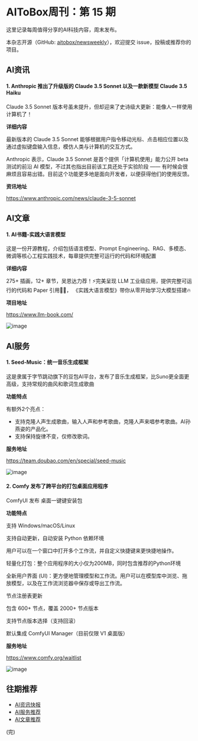 # AIToBox周刊：第 15 期

这里记录每周值得分享的AI科技内容，周末发布。

本杂志开源（GitHub: [aitobox/newsweekly](https://github.com/aitobox/newsweekly)），欢迎提交 issue，投稿或推荐你的项目。


## AI资讯

#### 1. Anthropic 推出了升级版的 Claude 3.5 Sonnet 以及一款新模型 Claude 3.5 Haiku

Claude 3.5 Sonnet 版本号虽未提升，但却迎来了史诗级大更新：能像人一样使用计算机了！

**详细内容** 

最新版本的 Claude 3.5 Sonnet 能够根据用户指令移动光标、点击相应位置以及通过虚拟键盘输入信息，模仿人类与计算机的交互方式。

Anthropic 表示，Claude 3.5 Sonnet 是首个提供「计算机使用」能力公开 beta 测试的前沿 AI 模型，不过其也指出目前该工具还处于实验阶段 —— 有时候会很麻烦且容易出错。目前这个功能更多地是面向开发者，以便获得他们的使用反馈。

**资讯地址**

https://www.anthropic.com/news/claude-3-5-sonnet


## AI文章

#### 1. AI书籍-实践大语言模型

这是一份开源教程，介绍包括语言模型、Prompt Engineering、RAG、多模态、微调等核心工程实践技术，每章提供完整可运行的代码和环境配置

**详细内容** 

275+ 插画，12+ 章节，吴恩达力荐！⚡️完美呈现 LLM 工业级应用，提供完整可运行的代码和 Paper 引用🤯🤯， 《实践大语言模型》带你从零开始学习大模型搭建🔥

**项目地址**

https://www.llm-book.com/

![image](https://github.com/user-attachments/assets/67c41135-a9f0-44d4-99fb-5d28a3b8437d)


## AI服务

#### 1. Seed-Music：统一音乐生成框架

这是隶属于字节跳动旗下的豆包AI平台，发布了音乐生成框架，比Suno更全面更高级，支持常规的曲风和歌词生成歌曲

**功能特点** 

有额外2个亮点：

* 支持克隆人声生成歌曲，输入人声和参考歌曲，克隆人声来唱参考歌曲。AI孙燕姿的产品化。
* 支持保持旋律不变，仅修改歌词。

**服务地址**

https://team.doubao.com/en/special/seed-music

![image](https://github.com/user-attachments/assets/a99a01ba-2eed-4e24-a7b2-78cbd79e7d68)

#### 2. Comfy 发布了跨平台的打包桌面应用程序

ComfyUI 发布 桌面一键键安装包

**功能特点**

支持 Windows/macOS/Linux

支持自动更新，自动安装 Python 依赖环境

用户可以在一个窗口中打开多个工作流，并自定义快捷键来更快捷地操作。

轻量化打包：整个应用程序的大小仅为200MB，同时包含推荐的Python环境

全新用户界面 (UI)：更方便地管理模型和工作流。用户可以在模型库中浏览、拖放模型，以及在工作流浏览器中保存或导出工作流。

节点注册表更新

包含 600+ 节点，覆盖 2000+ 节点版本

支持节点版本选择（支持回滚）

默认集成 ComfyUI Manager（目前仅限 V1 桌面版）

**服务地址**

https://www.comfy.org/waitlist

![image](https://github.com/user-attachments/assets/8e910271-3395-4c48-953d-1ca031d8da32)


## 往期推荐

* [AI资讯快报](https://github.com/aitobox/newsweekly/issues?q=is%3Aissue+is%3Aclosed+label%3AAI%E8%B5%84%E8%AE%AF%E5%BF%AB%E6%8A%A5)
* [AI服务推荐](https://github.com/aitobox/newsweekly/issues?q=is%3Aissue+is%3Aclosed+label%3AAI%E6%9C%8D%E5%8A%A1%E6%8E%A8%E8%8D%90)
* [AI文章推荐](https://github.com/aitobox/newsweekly/issues?q=is%3Aissue+is%3Aclosed+label%3AAI%E6%96%87%E7%AB%A0%E6%8E%A8%E8%8D%90)

(完)
